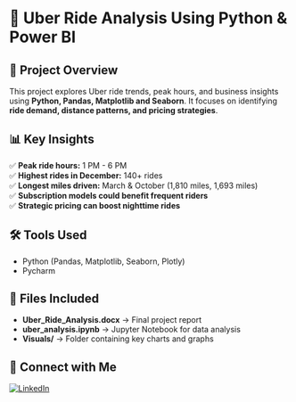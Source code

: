 # 🚖 Uber Ride Analysis Using Python & Power BI

## 📌 Project Overview
This project explores Uber ride trends, peak hours, and business insights using **Python, Pandas, Matplotlib and Seaborn**. It focuses on identifying **ride demand, distance patterns, and pricing strategies**.

## 📊 Key Insights
✅ **Peak ride hours:** 1 PM - 6 PM  
✅ **Highest rides in December:** 140+ rides  
✅ **Longest miles driven:** March & October (1,810 miles, 1,693 miles)  
✅ **Subscription models could benefit frequent riders**  
✅ **Strategic pricing can boost nighttime rides**  

## 🛠️ Tools Used
- Python (Pandas, Matplotlib, Seaborn, Plotly)
- Pycharm

## 📂 Files Included
- **Uber_Ride_Analysis.docx** → Final project report
- **uber_analysis.ipynb** → Jupyter Notebook for data analysis
- **Visuals/** → Folder containing key charts and graphs

## 🔗 Connect with Me
[![LinkedIn](https://img.shields.io/badge/LinkedIn-Profile-blue)](your-linkedin-profile-link)
